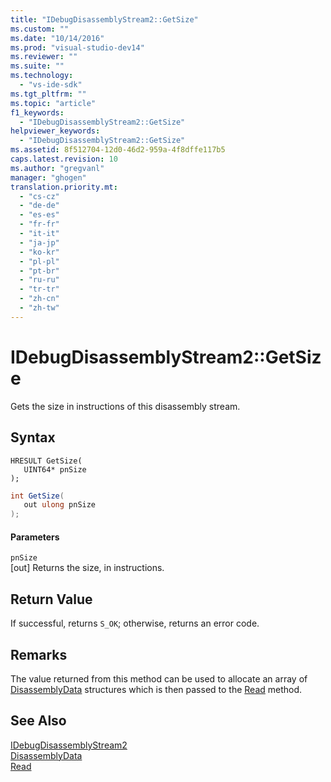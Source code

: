 ```yaml
---
title: "IDebugDisassemblyStream2::GetSize"
ms.custom: ""
ms.date: "10/14/2016"
ms.prod: "visual-studio-dev14"
ms.reviewer: ""
ms.suite: ""
ms.technology: 
  - "vs-ide-sdk"
ms.tgt_pltfrm: ""
ms.topic: "article"
f1_keywords: 
  - "IDebugDisassemblyStream2::GetSize"
helpviewer_keywords: 
  - "IDebugDisassemblyStream2::GetSize"
ms.assetid: 8f512704-12d0-46d2-959a-4f8dffe117b5
caps.latest.revision: 10
ms.author: "gregvanl"
manager: "ghogen"
translation.priority.mt: 
  - "cs-cz"
  - "de-de"
  - "es-es"
  - "fr-fr"
  - "it-it"
  - "ja-jp"
  - "ko-kr"
  - "pl-pl"
  - "pt-br"
  - "ru-ru"
  - "tr-tr"
  - "zh-cn"
  - "zh-tw"
---
```

# IDebugDisassemblyStream2::GetSize
Gets the size in instructions of this disassembly stream.  
  
## Syntax  
  
```cpp#  
HRESULT GetSize(   
   UINT64* pnSize  
);  
```  
  
```c#  
int GetSize(   
   out ulong pnSize  
);  
```  
  
#### Parameters  
 `pnSize`  
 [out] Returns the size, in instructions.  
  
## Return Value  
 If successful, returns `S_OK`; otherwise, returns an error code.  
  
## Remarks  
 The value returned from this method can be used to allocate an array of [DisassemblyData](../extensibility/disassemblydata.md) structures which is then passed to the [Read](../extensibility/idebugdisassemblystream2--read.md) method.  
  
## See Also  
 [IDebugDisassemblyStream2](../extensibility/idebugdisassemblystream2.md)   
 [DisassemblyData](../extensibility/disassemblydata.md)   
 [Read](../extensibility/idebugdisassemblystream2--read.md)